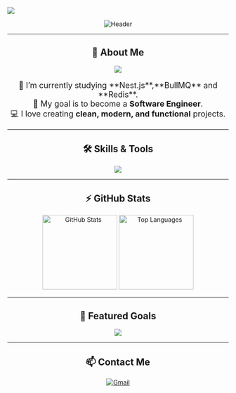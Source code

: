 ![](https://komarev.com/ghpvc/?username=Babiel09&color=006bed)

<p align="center">
  <img src="https://readme-typing-svg.herokuapp.com?font=Fira+Code&weight=600&size=35&duration=3500&pause=1000&color=0AF7F7&center=true&vCenter=true&width=700&height=70&lines=Hi+there!+%F0%9F%91%8B;I'm+Gabriel+Castro!;Teenager+Programmer+%7C+Passionate+Developer;Welcome+to+my+GitHub+Profile!+%F0%9F%8E%89" alt="Header" />
</p>

---

<h2 align="center">🚀 About Me</h2>

<p align="center">
  <img src="https://img.shields.io/badge/Currently%20Learning-Nest.js%20%26%20BullMQ-FFC107?style=for-the-badge&logo=javascript&logoColor=black" />
</p>

<p align="center" style="font-size: 18px;">
🔭 I’m currently studying **Nest.js**,**BullMQ** and **Redis**.<br>
🎯 My goal is to become a <b>Software Engineer</b>. <br>
💻 I love creating <b>clean, modern, and functional</b> projects.
</p>

---

<h2 align="center">🛠️ Skills & Tools</h2>

<p align="center">
  <img src="https://skillicons.dev/icons?i=javascript,typescript,nest,nodejs,nextjs,react,express,html,css,tailwind,scss,git,vite,docker,prisma,,,,,,postgres,mongodb,redis,postman,go,c" />
</p>

---

<h2 align="center">⚡ GitHub Stats</h2>

<div align="center">
  <img height="170" src="https://github-readme-stats.vercel.app/api?username=Babiel09&show_icons=true&theme=tokyonight&border_radius=15" alt="GitHub Stats" />
  <img height="170" src="https://github-readme-stats.vercel.app/api/top-langs/?username=Babiel09&layout=compact&langs_count=8&theme=tokyonight&border_radius=15" alt="Top Languages" />
</div>

---

<h2 align="center">🌟 Featured Goals</h2>

<p align="center">
  <img src="https://img.shields.io/badge/-Become%20a%20Software%20Engineer-F50057?style=for-the-badge&logo=typescript&logoColor=white" />
</p>

---

<h2 align="center">📫 Contact Me</h2>

<p align="center">
  <a href="mailto:estudosbabiel@gmail.com">
    <img src="https://img.shields.io/badge/-Gmail-D14836?style=for-the-badge&logo=gmail&logoColor=white" alt="Gmail" />
  </a>
</p>
